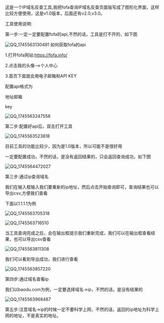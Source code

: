 这是一个IP域名反查工具,我把fofa查询IP域名反查页面版写成了图形化界面，这样比较方便使用，这是v1.0版本，后面还有v2.0,v3.0。

工具使用说明:

第一步:一定一定要配置fofa的api,不然的话，工具是打不开的，如下图

![QQ_1745563130491](https://github.com/user-attachments/assets/9e119986-c75a-44dc-be52-34baab7d25b2)
如何获取fofa的api

1.打开fofa网站:https://fofa.info/

2.点击我的头像——>个人中心

3.首页下面就会用电子邮箱和APl KEY

配置api格式为

地址邮箱

key

![QQ_1745563247558](https://github.com/user-attachments/assets/34e798a4-e6f9-4137-9612-90cfe1a1298f)

第二步:配置好api后，双击打开工具

![QQ_1745563523818](https://github.com/user-attachments/assets/366bb818-89ed-4a45-bf1d-a36bfd63688d)

目前工具的功能比较少，因为是1.0版本，所以可能不是很好用

一定要配置成功，不然的话，是没有返回结果的，只会返回查询成功，如下图

![QQ_1745564472027](https://github.com/user-attachments/assets/d5ae1fb6-1e80-4dd3-99d3-cab426d01b19)


第三步:通过ip查询域名

我们在输入框输入我们要重新的ip地址，然后点击开始查询即可，查询结果也可以导出csv,方便我们查看

下面以1.1.1.1为例

![QQ_1745563705318](https://github.com/user-attachments/assets/690cb6b9-2c41-4c68-badd-59b4d7c306b1)

![QQ_1745563716510](https://github.com/user-attachments/assets/7327c5c8-c4d6-4a2d-a6ff-8b2cac2a6f2c)

当工具查询完成之后，会在输出框提示我们重新完成，我们可以在输出框查看结果，也可以导出csv查看

![QQ_1745563811308](https://github.com/user-attachments/assets/104025ec-fc67-4a5f-a709-a4beb9619685)

我们可以看到导出成功，我们进行查看

![QQ_1745563857220](https://github.com/user-attachments/assets/12dd479f-30ac-4714-8eae-9a5f4f13d1be)

第四步:通过域名查看ip

我们以baodu.com为例，一定要选择域名->ip，不然的话，是没有结果的

![QQ_1745563968487](https://github.com/user-attachments/assets/b28dc3b2-4dc2-4edb-b9f2-7edc3d117066)

第五步:注意域名->ip的时候一定不要科学上网，不然的话，返回的ip地址为科学上网的地址，不是真实的地址。


